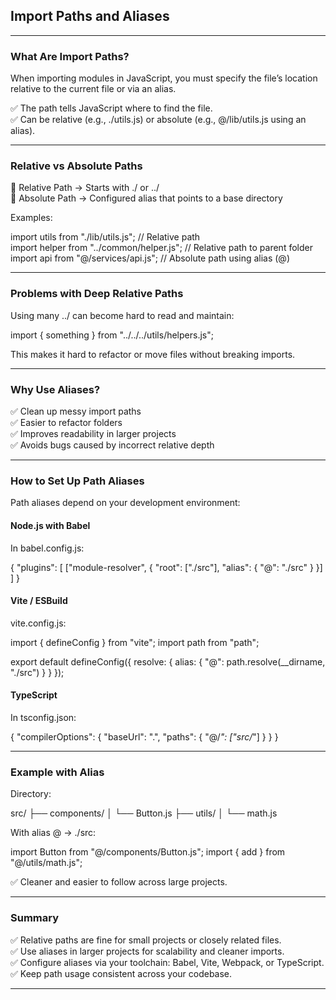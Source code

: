 ## Import Paths and Aliases

---

### What Are Import Paths?

When importing modules in JavaScript, you must specify the file’s location relative to the current file or via an alias.

✅ The path tells JavaScript where to find the file.  
✅ Can be relative (e.g., <span class="codeSnip">./utils.js</span>) or absolute (e.g., <span class="codeSnip">@/lib/utils.js</span> using an alias).

---

### Relative vs Absolute Paths

🔹 <span class="emphasis">Relative Path</span> → Starts with <span class="codeSnip">./</span> or <span class="codeSnip">../</span>  
🔹 <span class="emphasis">Absolute Path</span> → Configured alias that points to a base directory

Examples:

import utils from "./lib/utils.js";        // Relative path  
import helper from "../common/helper.js";  // Relative path to parent folder  
import api from "@/services/api.js";        // Absolute path using alias (@)

---

### Problems with Deep Relative Paths

Using many <span class="codeSnip">../</span> can become hard to read and maintain:

import { something } from "../../../utils/helpers.js";

This makes it hard to refactor or move files without breaking imports.

---

### Why Use Aliases?

✅ Clean up messy import paths  
✅ Easier to refactor folders  
✅ Improves readability in larger projects  
✅ Avoids bugs caused by incorrect relative depth

---

### How to Set Up Path Aliases

Path aliases depend on your development environment:

#### Node.js with Babel

In <span class="codeSnip">babel.config.js</span>:

{
  "plugins": [
    ["module-resolver", {
      "root": ["./src"],
      "alias": {
        "@": "./src"
      }
    }]
  ]
}

#### Vite / ESBuild

vite.config.js:

import { defineConfig } from "vite";
import path from "path";

export default defineConfig({
  resolve: {
    alias: {
      "@": path.resolve(__dirname, "./src")
    }
  }
});

#### TypeScript

In <span class="codeSnip">tsconfig.json</span>:

{
  "compilerOptions": {
    "baseUrl": ".",
    "paths": {
      "@/*": ["src/*"]
    }
  }
}

---

### Example with Alias

Directory:

src/
├── components/
│   └── Button.js
├── utils/
│   └── math.js

With alias <span class="codeSnip">@ → ./src</span>:

import Button from "@/components/Button.js";
import { add } from "@/utils/math.js";

✅ Cleaner and easier to follow across large projects.

---

### Summary

✅ Relative paths are fine for small projects or closely related files.  
✅ Use aliases in larger projects for scalability and cleaner imports.  
✅ Configure aliases via your toolchain: Babel, Vite, Webpack, or TypeScript.  
✅ Keep path usage consistent across your codebase.

---
